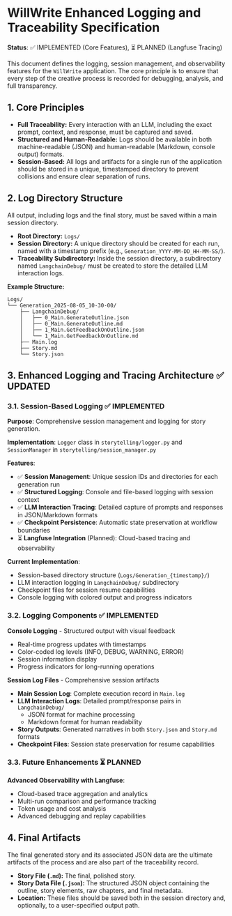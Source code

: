 # WillWrite Enhanced Logging and Traceability Specification

**Status**: ✅ IMPLEMENTED (Core Features), ⏳ PLANNED (Langfuse Tracing)

This document defines the logging, session management, and observability features for the `WillWrite` application. The core principle is to ensure that every step of the creative process is recorded for debugging, analysis, and full transparency.

## 1. Core Principles

-   **Full Traceability:** Every interaction with an LLM, including the exact prompt, context, and response, must be captured and saved.
-   **Structured and Human-Readable:** Logs should be available in both machine-readable (JSON) and human-readable (Markdown, console output) formats.
-   **Session-Based:** All logs and artifacts for a single run of the application should be stored in a unique, timestamped directory to prevent collisions and ensure clear separation of runs.

## 2. Log Directory Structure

All output, including logs and the final story, must be saved within a main session directory.

-   **Root Directory:** `Logs/`
-   **Session Directory:** A unique directory should be created for each run, named with a timestamp prefix (e.g., `Generation_YYYY-MM-DD_HH-MM-SS/`).
-   **Traceability Subdirectory:** Inside the session directory, a subdirectory named `LangchainDebug/` must be created to store the detailed LLM interaction logs.

**Example Structure:**
```
Logs/
└── Generation_2025-08-05_10-30-00/
    ├── LangchainDebug/
    │   ├── 0_Main.GenerateOutline.json
    │   ├── 0_Main.GenerateOutline.md
    │   ├── 1_Main.GetFeedbackOnOutline.json
    │   └── 1_Main.GetFeedbackOnOutline.md
    ├── Main.log
    ├── Story.md
    └── Story.json
```

## 3. Enhanced Logging and Tracing Architecture ✅ **UPDATED**

### 3.1. Session-Based Logging ✅ IMPLEMENTED

**Purpose**: Comprehensive session management and logging for story generation.

**Implementation**: `Logger` class in `storytelling/logger.py` and `SessionManager` in `storytelling/session_manager.py`

**Features**:
- ✅ **Session Management**: Unique session IDs and directories for each generation run
- ✅ **Structured Logging**: Console and file-based logging with session context
- ✅ **LLM Interaction Tracing**: Detailed capture of prompts and responses in JSON/Markdown formats
- ✅ **Checkpoint Persistence**: Automatic state preservation at workflow boundaries
- ⏳ **Langfuse Integration** (Planned): Cloud-based tracing and observability

**Current Implementation**:
- Session-based directory structure (`Logs/Generation_{timestamp}/`)
- LLM interaction logging in `LangchainDebug/` subdirectory
- Checkpoint files for session resume capabilities
- Console logging with colored output and progress indicators

### 3.2. Logging Components ✅ IMPLEMENTED

**Console Logging** - Structured output with visual feedback
- Real-time progress updates with timestamps
- Color-coded log levels (INFO, DEBUG, WARNING, ERROR)
- Session information display
- Progress indicators for long-running operations

**Session Log Files** - Comprehensive session artifacts  
- **Main Session Log**: Complete execution record in `Main.log`
- **LLM Interaction Logs**: Detailed prompt/response pairs in `LangchainDebug/`
  - JSON format for machine processing
  - Markdown format for human readability
- **Story Outputs**: Generated narratives in both `Story.json` and `Story.md` formats
- **Checkpoint Files**: Session state preservation for resume capabilities

### 3.3. Future Enhancements ⏳ PLANNED

**Advanced Observability with Langfuse**:
- Cloud-based trace aggregation and analytics
- Multi-run comparison and performance tracking
- Token usage and cost analysis
- Advanced debugging and replay capabilities

## 4. Final Artifacts

The final generated story and its associated JSON data are the ultimate artifacts of the process and are also part of the traceability record.

-   **Story File (`.md`):** The final, polished story.
-   **Story Data File (`.json`):** The structured JSON object containing the outline, story elements, raw chapters, and final metadata.
-   **Location:** These files should be saved both in the session directory and, optionally, to a user-specified output path.
